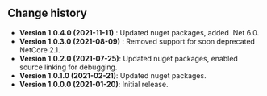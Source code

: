 Change history
--------------

* **Version 1.0.4.0 (2021-11-11)** : Updated nuget packages, added .Net 6.0.
* **Version 1.0.3.0 (2021-08-09)** : Removed support for soon deprecated NetCore 2.1.
* **Version 1.0.2.0 (2021-07-25)**: Updated nuget packages, enabled source linking for debugging.
* **Version 1.0.1.0 (2021-02-21)**: Updated nuget packages.
* **Version 1.0.0.0 (2021-01-20)**: Initial release.
